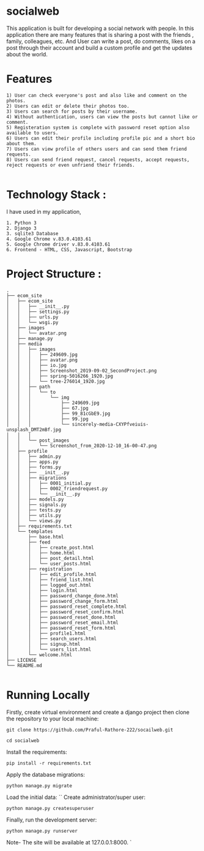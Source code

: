 # socialweb
This application is built for developing a social network with people. In this application there are many features that is sharing a post with the friends , family, colleagues, etc. And User can write a post,  do comments, likes on a post through their account and build a custom profile and get the updates about the world.

# Features
```
1) User can check everyone's post and also like and comment on the photos.
2) Users can edit or delete their photos too.
3) Users can search for posts by their username.
4) Without authentication, users can view the posts but cannot like or comment.
5) Registeration system is complete with password reset option also available to users.
6) Users can edit their profile including profile pic and a short bio about them.
7) Users can view profile of others users and can send them friend requests.
8) Users can send friend request, cancel requests, accept requests, reject requests or even unfriend their friends.


```

# Technology Stack :
I have used in my application,

```
1. Python 3
2. Django 3
3. sqlite3 Database
4. Google Chrome v.83.0.4103.61    
5. Google Chrome driver v.83.0.4103.61
6. Frontend - HTML, CSS, Javascript, Bootstrap
```
# Project Structure :
```
.
├── ecom_site
│   ├── ecom_site
│   │   ├── __init__.py
│   │   ├── settings.py
│   │   ├── urls.py
│   │   └── wsgi.py
│   ├── images
│   │   └── avatar.png
│   ├── manage.py
│   ├── media
│   │   ├── images
│   │   │   ├── 249609.jpg
│   │   │   ├── avatar.png
│   │   │   ├── io.jpg
│   │   │   ├── Screenshot_2019-09-02_SecondProject.png
│   │   │   ├── spring-5016266_1920.jpg
│   │   │   └── tree-276014_1920.jpg
│   │   ├── path
│   │   │   └── to
│   │   │       └── img
│   │   │           ├── 249609.jpg
│   │   │           ├── 67.jpg
│   │   │           ├── 99_81cGbE9.jpg
│   │   │           ├── 99.jpg
│   │   │           └── sincerely-media-CXYPfveiuis-unsplash_DMT2mBf.jpg
│   │   │       
│   │   └── post_images
│   │       └── Screenshot_from_2020-12-10_16-00-47.png
│   ├── profile
│   │   ├── admin.py
│   │   ├── apps.py
│   │   ├── forms.py
│   │   ├── __init__.py
│   │   ├── migrations
│   │   │   ├── 0001_initial.py
│   │   │   ├── 0002_friendrequest.py
│   │   │   └── __init__.py
│   │   ├── models.py
│   │   ├── signals.py
│   │   ├── tests.py
│   │   ├── utils.py
│   │   └── views.py
│   ├── requirements.txt
│   └── templates
│       ├── base.html
│       ├── feed
│       │   ├── create_post.html
│       │   ├── home.html
│       │   ├── post_detail.html
│       │   └── user_posts.html
│       ├── registration
│       │   ├── edit_profile.html
│       │   ├── friend_list.html
│       │   ├── logged_out.html
│       │   ├── login.html
│       │   ├── password_change_done.html
│       │   ├── password_change_form.html
│       │   ├── password_reset_complete.html
│       │   ├── password_reset_confirm.html
│       │   ├── password_reset_done.html
│       │   ├── password_reset_email.html
│       │   ├── password_reset_form.html
│       │   ├── profile1.html
│       │   ├── search_users.html
│       │   ├── signup.html
│       │   └── users_list.html
│       └── welcome.html
├── LICENSE
└── README.md


```
# Running Locally

Firstly, create virtual environment and create a django project then clone the repository to your local machine:

```
git clone https://github.com/Praful-Rathore-222/socailweb.git

cd socialweb
```

Install the requirements:

```
pip install -r requirements.txt
```
Apply the database migrations:

```
python manage.py migrate
```

Load the initial data:
``
Create administrator/super user:
```
python manage.py createsuperuser 

```

Finally, run the development server:

```
python manage.py runserver
```

Note- The site will be available at 127.0.0.1:8000. `
